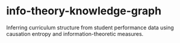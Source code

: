 # info-theory-knowledge-graph
Inferring curriculum structure from student performance data using causation entropy and information-theoretic measures.
